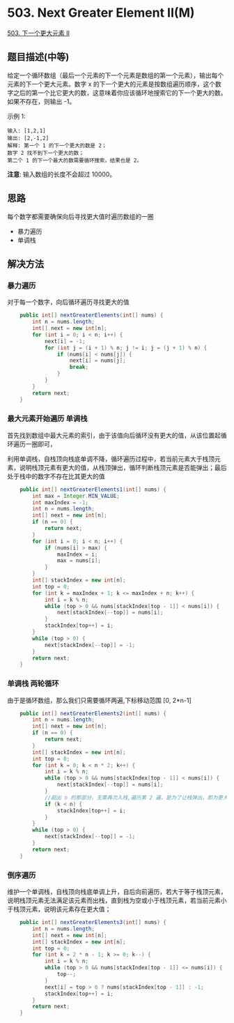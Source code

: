 
# 503. Next Greater Element II(M)

[503. 下一个更大元素 II](https://leetcode-cn.com/problems/next-greater-element-ii/)

## 题目描述(中等)

给定一个循环数组（最后一个元素的下一个元素是数组的第一个元素），输出每个元素的下一个更大元素。数字 x 的下一个更大的元素是按数组遍历顺序，这个数字之后的第一个比它更大的数，这意味着你应该循环地搜索它的下一个更大的数。如果不存在，则输出 -1。

示例 1:
```
输入: [1,2,1]
输出: [2,-1,2]
解释: 第一个 1 的下一个更大的数是 2；
数字 2 找不到下一个更大的数； 
第二个 1 的下一个最大的数需要循环搜索，结果也是 2。
```

**注意**: 输入数组的长度不会超过 10000。

## 思路

每个数字都需要确保向后寻找更大值时遍历数组的一圈

- 暴力遍历
- 单调栈

## 解决方法

### 暴力遍历

对于每一个数字，向后循环遍历寻找更大的值

```java
    public int[] nextGreaterElements(int[] nums) {
        int n = nums.length;
        int[] next = new int[n];
        for (int i = 0; i < n; i++) {
            next[i] = -1;
            for (int j = (i + 1) % n; j != i; j = (j + 1) % n) {
                if (nums[i] < nums[j]) {
                    next[i] = nums[j];
                    break;
                }
            }
        }
        return next;
    }
```

### 最大元素开始遍历 单调栈

首先找到数组中最大元素的索引，由于该值向后循环没有更大的值，从该位置起循环遍历一圈即可，

利用单调栈，自栈顶向栈底单调不降，循环遍历过程中，若当前元素大于栈顶元素，说明栈顶元素有更大的值，从栈顶弹出，循环判断栈顶元素是否能弹出；最后处于栈中的数字不存在比其更大的值

```java
    public int[] nextGreaterElements1(int[] nums) {
        int max = Integer.MIN_VALUE;
        int maxIndex = -1;
        int n = nums.length;
        int[] next = new int[n];
        if (n == 0) {
            return next;
        }
        for (int i = 0; i < n; i++) {
            if (nums[i] > max) {
                maxIndex = i;
                max = nums[i];
            }
        }
        int[] stackIndex = new int[n];
        int top = 0;
        for (int k = maxIndex + 1; k <= maxIndex + n; k++) {
            int i = k % n;
            while (top > 0 && nums[stackIndex[top - 1]] < nums[i]) {
                next[stackIndex[--top]] = nums[i];
            }
            stackIndex[top++] = i;
        }
        while (top > 0) {
            next[stackIndex[--top]] = -1;
        }
        return next;
    }
```


### 单调栈 两轮循环

由于是循环数组，那么我们只需要循环两遍,下标移动范围 [0, 2*n-1]

```java
    public int[] nextGreaterElements2(int[] nums) {
        int n = nums.length;
        int[] next = new int[n];
        if (n == 0) {
            return next;
        }
        int[] stackIndex = new int[n];
        int top = 0;
        for (int k = 0; k < n * 2; k++) {
            int i = k % n;
            while (top > 0 && nums[stackIndex[top - 1]] < nums[i]) {
                next[stackIndex[--top]] = nums[i];
            }
            //超出 n 的那部分，无需再次入栈,遍历第 2 遍，是为了让栈弹出，即为更大值存在于其前面的元素
            if (k < n) {
                stackIndex[top++] = i;
            }
        }
        while (top > 0) {
            next[stackIndex[--top]] = -1;
        }
        return next;
    }
```


### 倒序遍历

维护一个单调栈，自栈顶向栈底单调上升，自后向前遍历，若大于等于栈顶元素，说明栈顶元素无法满足该元素而出栈，直到栈为空或小于栈顶元素，若当前元素小于栈顶元素，说明该元素存在更大值；

```java
    public int[] nextGreaterElements3(int[] nums) {
        int n = nums.length;
        int[] next = new int[n];
        int[] stackIndex = new int[n];
        int top = 0;
        for (int k = 2 * n - 1; k >= 0; k--) {
            int i = k % n;
            while (top > 0 && nums[stackIndex[top - 1]] <= nums[i]) {
                top--;
            }
            next[i] = top > 0 ? nums[stackIndex[top - 1]] : -1;
            stackIndex[top++] = i;
        }
        return next;
    }
```
